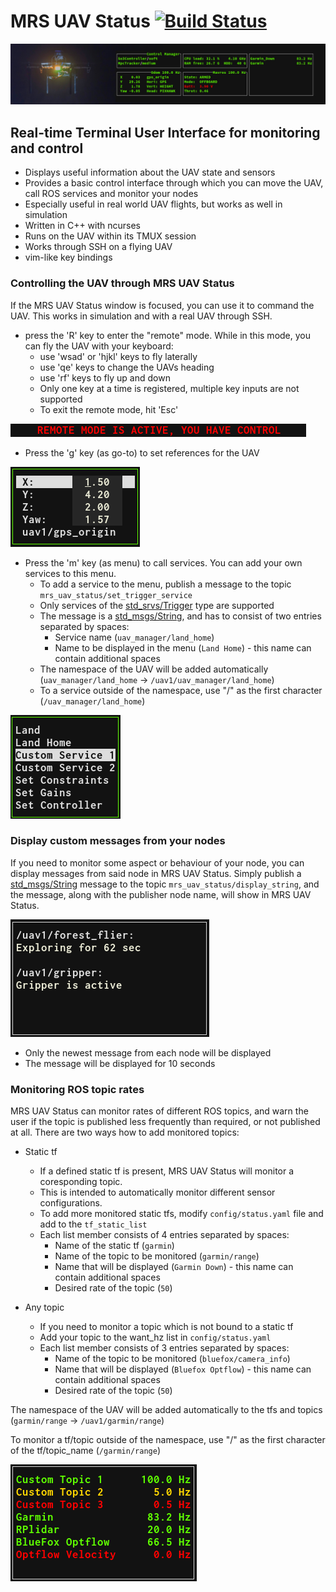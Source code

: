 # MRS UAV Status [![Build Status](https://travis-ci.com/ctu-mrs/mrs_uav_status.svg?branch=master)](https://travis-ci.com/ctu-mrs/mrs_uav_status)

![](.fig/thumbnail.jpg)

## Real-time Terminal User Interface for monitoring and control

* Displays useful information about the UAV state and sensors
* Provides a basic control interface through which you can move the UAV, call ROS services and monitor your nodes
* Especially useful in real world UAV flights, but works as well in simulation
* Written in C++ with ncurses
* Runs on the UAV within its TMUX session
* Works through SSH on a flying UAV
* vim-like key bindings

### Controlling the UAV through MRS UAV Status
If the MRS UAV Status window is focused, you can use it to command the UAV. This works in simulation and with a real UAV through SSH.

 * press the 'R' key to enter the "remote" mode. While in this mode, you can fly the UAV with your keyboard:
   * use 'wsad' or 'hjkl' keys to fly laterally
   * use 'qe' keys to change the UAVs heading
   * use 'rf' keys to fly up and down
   * Only one key at a time is registered, multiple key inputs are not supported
   * To exit the remote mode, hit 'Esc' 
   
 ![](.fig/remote_mode.png)
   
 * Press the 'g' key (as go-to) to set references for the UAV
 
 ![](.fig/goto.png)
 
 * Press the 'm' key (as menu) to call services. You can add your own services to this menu.
   * To add a service to the menu, publish a message to the topic ```mrs_uav_status/set_trigger_service```
   * Only services of the [std_srvs/Trigger](http://docs.ros.org/melodic/api/std_srvs/html/srv/Trigger.html) type are supported
   * The message is a [std_msgs/String](http://docs.ros.org/melodic/api/std_msgs/html/msg/String.html), and has to consist of two entries separated by spaces:
     * Service name (```uav_manager/land_home```)
     * Name to be displayed in the menu (```Land Home```) - this name can contain additional spaces
   * The namespace of the UAV will be added automatically (```uav_manager/land_home``` -> ```/uav1/uav_manager/land_home```)
   * To a service outside of the namespace, use "/" as the first character (```/uav_manager/land_home```)    
   
 ![](.fig/custom_service.png)
 
### Display custom messages from your nodes
If you need to monitor some aspect or behaviour of your node, you can display messages from said node in MRS UAV Status.
Simply publish a [std_msgs/String](http://docs.ros.org/melodic/api/std_msgs/html/msg/String.html) message to the topic ```mrs_uav_status/display_string```, and the message, along with the publisher node name, will show in MRS UAV Status.

 ![](.fig/display_string.png)
 
 * Only the newest message from each node will be displayed
 * The message will be displayed for 10 seconds  

### Monitoring ROS topic rates
MRS UAV Status can monitor rates of different ROS topics, and warn the user if the topic is published less frequently than required, or not published at all. There are two ways how to add monitored topics:

* Static tf
  * If a defined static tf is present, MRS UAV Status will monitor a coresponding topic.
  * This is intended to automatically monitor different sensor configurations.
  * To add more monitored static tfs, modify ```config/status.yaml``` file and add to the ```tf_static_list```
  * Each list member consists of 4 entries separated by spaces:
    * Name of the static tf (```garmin```)
    * Name of the topic to be monitored (```garmin/range```)
    * Name that will be displayed (```Garmin Down```) - this name can contain additional spaces
    * Desired rate of the topic (```50```)
    
* Any topic
  * If you need to monitor a topic which is not bound to a static tf
  * Add your topic to the want_hz list in ```config/status.yaml```
  * Each list member consists of 3 entries separated by spaces:
    * Name of the topic to be monitored (```bluefox/camera_info```)
    * Name that will be displayed (```Bluefox Optflow```) - this name can contain additional spaces
    * Desired rate of the topic (```50```)
    
The namespace of the UAV will be added automatically to the tfs and topics (```garmin/range``` -> ```/uav1/garmin/range```)

To monitor a tf/topic outside of the namespace, use "/" as the first character of the tf/topic_name (```/garmin/range```)

 ![](.fig/hz_display.png)
